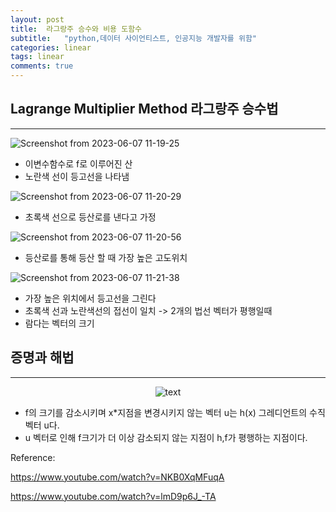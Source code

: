```yaml
---
layout: post
title:  라그랑주 승수와 비용 도함수
subtitle:   "python,데이터 사이언티스트, 인공지능 개발자를 위함"
categories: linear
tags: linear
comments: true
---
```

## Lagrange Multiplier Method 라그랑주 승수법
---

![Screenshot from 2023-06-07 11-19-25](https://github.com/ndb796/python-for-coding-test/assets/70193130/ac695412-7160-42b3-91da-103360467c6f)
+ 이변수함수로 f로 이루어진 산
+ 노란색 선이 등고선을 나타냄

![Screenshot from 2023-06-07 11-20-29](https://github.com/ndb796/python-for-coding-test/assets/70193130/25d9cdd4-6483-4e43-a432-be348ddee99d)
+ 초록색 선으로 등산로를 낸다고 가정

![Screenshot from 2023-06-07 11-20-56](https://github.com/ndb796/python-for-coding-test/assets/70193130/b0f93f7c-ecec-4f36-aa0d-10b188b11049)
+ 등산로를 통해 등산 할 때 가장 높은 고도위치

![Screenshot from 2023-06-07 11-21-38](https://github.com/ndb796/python-for-coding-test/assets/70193130/746f32e2-b9e2-4ac4-99b5-2e9ca8ddce37)
+ 가장 높은 위치에서 등고선을 그린다
+ 초록색 선과 노란색선의 접선이 일치 -> 2개의 법선 벡터가 평행일때
+ 람다는 벡터의 크기



## 증명과 해법
---
<p align="center">
  <img src="https://github.com/zziny-mago/PS/assets/70193130/0a9e768a-edaf-47ac-9900-70d4a802d50e" alt="text" width="number" />
</p>

+ f의 크기를 감소시키며 x*지점을 변경시키지 않는 벡터 u는 h(x) 그레디언트의 수직 벡터 u다. 
+ u 벡터로 인해 f크기가 더 이상 감소되지 않는 지점이 h,f가 평행하는 지점이다.



Reference:

<https://www.youtube.com/watch?v=NKB0XqMFuqA>

<https://www.youtube.com/watch?v=lmD9p6J_-TA>